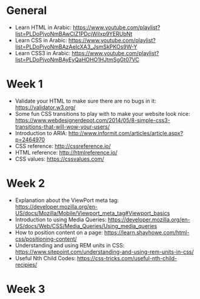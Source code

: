 # General
* Learn HTML in Arabic: https://www.youtube.com/playlist?list=PLDoPjvoNmBAwClZ1PDcjWilxp9YERUbNt
* Learn CSS in Arabic: https://www.youtube.com/playlist?list=PLDoPjvoNmBAzAeIcXA3_JsmSkPKOs9W-Y
* Learn CSS3 in Arabic: https://www.youtube.com/playlist?list=PLDoPjvoNmBAyEyQaHOHO1HJtmSgGt07VC

# Week 1
* Validate your HTML to make sure there are no bugs in it: https://validator.w3.org/
* Some fun CSS transitions to play with to make your website look nice: https://www.webdesignerdepot.com/2014/05/8-simple-css3-transitions-that-will-wow-your-users/
* Introduction to ARIA: http://www.informit.com/articles/article.aspx?p=2464970
* CSS reference: http://cssreference.io/
* HTML reference: http://htmlreference.io/
* CSS values: https://cssvalues.com/

# Week 2
* Explanation about the ViewPort meta tag: https://developer.mozilla.org/en-US/docs/Mozilla/Mobile/Viewport_meta_tag#Viewport_basics
* Introduction to using Media Queries: https://developer.mozilla.org/en-US/docs/Web/CSS/Media_Queries/Using_media_queries
* How to position content on a page: https://learn.shayhowe.com/html-css/positioning-content/
* Understanding and using REM units in CSS: https://www.sitepoint.com/understanding-and-using-rem-units-in-css/
* Useful Nth Child Codes: https://css-tricks.com/useful-nth-child-recipies/

# Week 3
